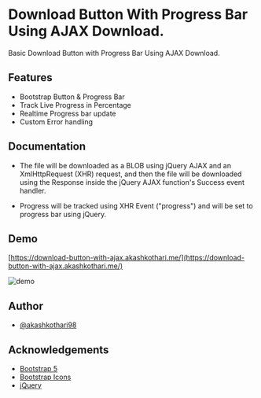 
# Download Button With Progress Bar Using AJAX Download.

Basic Download Button with Progress Bar Using AJAX Download.


## Features

- Bootstrap Button & Progress Bar
- Track Live Progress in Percentage
- Realtime Progress bar update
- Custom Error handling

## Documentation

- The file will be downloaded as a BLOB using jQuery AJAX and an XmlHttpRequest (XHR) request, and then the file will be downloaded using the Response inside the jQuery AJAX function's Success event handler.

- Progress will be tracked using XHR Event ("progress") and will be set to progress bar using jQuery.


## Demo

[https://download-button-with-ajax.akashkothari.me/](https://download-button-with-ajax.akashkothari.me/)

![demo](https://download-button-with-ajax.akashkothari.me/download-button-with-ajax/downloadbutton.gif)


## Author

- [@akashkothari98](https://www.github.com/akashkothari98)


## Acknowledgements

 - [Bootstrap 5](https://getbootstrap.com/)
 - [Bootstrap Icons](https://icons.getbootstrap.com/)
 - [jQuery](https://jquery.com/)

